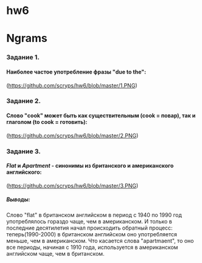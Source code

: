 # hw6
# Ngrams 
### Задание 1.
#### Наиболее частое употребление фразы "due to the": 
(https://github.com/scryps/hw6/blob/master/1.PNG)
### Задание 2. 
#### Слово "cook" может быть как существительным (cook = повар), так и глаголом (to cook = готовить):
(https://github.com/scryps/hw6/blob/master/2.PNG)
### Задание 3. 
#### _Flat_ и _Apartment_ - синонимы из британского и американского английского: 
(https://github.com/scryps/hw6/blob/master/3.PNG)
##### Выводы: 
Слово "flat" в британском английском в период с 1940 по 1990 год употреблялось гораздо чаще, чем в американском. И только в последние десятилетия начал происходить обратный процесс: теперь(1990-2000) в британском английском оно употребляется меньше, чем в американском. Что касается слова "apartmaent", то оно все периоды, начиная с 1910 года, используется в американском английском чаще, чем в британском. 
